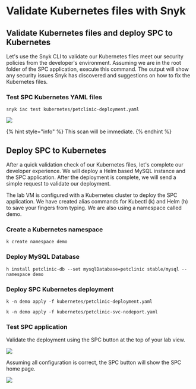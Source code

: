 # Validate Kubernetes files with Snyk

## Validate Kubernetes files and deploy SPC to Kubernetes

Let's use the Snyk CLI to validate our Kubernetes files meet our security policies from the developer's environment. Assuming we are in the root folder of the SPC application, execute this command. The output will show any security issues Snyk has discovered and suggestions on how to fix the Kubernetes files.

### Test SPC Kubernetes YAML files

```text
snyk iac test kubernetes/petclinic-deployment.yaml
```

![](https://github.com/snyk/user-docs/tree/0874305e3aea1ea3c57b0398879776ac062b3479/.gitbook/assets/screen-shot-2020-08-26-at-2.54.26-pm.png)

{% hint style="info" %}
This scan will be immediate.
{% endhint %}

## Deploy SPC to Kubernetes

After a quick validation check of our Kubernetes files, let's complete our developer experience. We will deploy a Helm based MySQL instance and the SPC application. After the deployment is complete, we will send a simple request to validate our deployment.

The lab VM is configured with a Kubernetes cluster to deploy the SPC application. We have created alias commands for Kubectl \(k\) and Helm \(h\) to save your fingers from typing. We are also using a namespace called demo.

### Create a Kubernetes namespace

```text
k create namespace demo
```

### Deploy MySQL Database

```text
h install petclinic-db --set mysqlDatabase=petclinic stable/mysql --namespace demo
```

### Deploy SPC Kubernetes deployment

```text
k -n demo apply -f kubernetes/petclinic-deployment.yaml
```

```text
k -n demo apply -f kubernetes/petclinic-svc-nodeport.yaml
```

### Test SPC application

Validate the deployment using the SPC button at the top of your lab view.

![](https://github.com/snyk/user-docs/tree/0874305e3aea1ea3c57b0398879776ac062b3479/.gitbook/assets/spc_button_purpcle_cicle.png)

Assuming all configuration is correct, the SPC button will show the SPC home page.

![](https://github.com/snyk/user-docs/tree/0874305e3aea1ea3c57b0398879776ac062b3479/.gitbook/assets/screen-shot-2020-08-28-at-3.57.03-pm.png)

